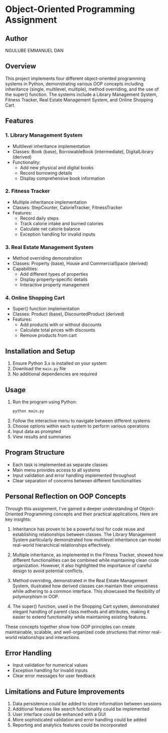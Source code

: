 # Object-Oriented Programming Assignment

## Author
NGULUBE EMMANUEL DAN



## Overview
This project implements four different object-oriented programming systems in Python, demonstrating various OOP concepts including inheritance (single, multilevel, multiple), method overriding, and the use of the super() function. The systems include a Library Management System, Fitness Tracker, Real Estate Management System, and Online Shopping Cart.

## Features

### 1. Library Management System
- Multilevel inheritance implementation
- Classes: Book (base), BorrowableBook (intermediate), DigitalLibrary (derived)
- Functionality:
  - Add new physical and digital books
  - Record borrowing details
  - Display comprehensive book information

### 2. Fitness Tracker
- Multiple inheritance implementation
- Classes: StepCounter, CalorieTracker, FitnessTracker
- Features:
  - Record daily steps
  - Track calorie intake and burned calories
  - Calculate net calorie balance
  - Exception handling for invalid inputs

### 3. Real Estate Management System
- Method overriding demonstration
- Classes: Property (base), House and CommercialSpace (derived)
- Capabilities:
  - Add different types of properties
  - Display property-specific details
  - Interactive property management

### 4. Online Shopping Cart
- Super() function implementation
- Classes: Product (base), DiscountedProduct (derived)
- Features:
  - Add products with or without discounts
  - Calculate total prices with discounts
  - Remove products from cart

## Installation and Setup
1. Ensure Python 3.x is installed on your system
2. Download the `main.py` file
3. No additional dependencies are required

## Usage
1. Run the program using Python:
   ```bash
   python main.py
   ```
2. Follow the interactive menu to navigate between different systems
3. Choose options within each system to perform various operations
4. Input data as prompted
5. View results and summaries

## Program Structure
- Each task is implemented as separate classes
- Main menu provides access to all systems
- Input validation and error handling implemented throughout
- Clear separation of concerns between different functionalities

## Personal Reflection on OOP Concepts
Through this assignment, I've gained a deeper understanding of Object-Oriented Programming concepts and their practical applications. Here are key insights:

1. Inheritance has proven to be a powerful tool for code reuse and establishing relationships between classes. The Library Management System particularly demonstrated how multilevel inheritance can model real-world hierarchical relationships effectively.

2. Multiple inheritance, as implemented in the Fitness Tracker, showed how different functionalities can be combined while maintaining clean code organization. However, it also highlighted the importance of careful design to avoid potential conflicts.

3. Method overriding, demonstrated in the Real Estate Management System, illustrated how derived classes can maintain their uniqueness while adhering to a common interface. This showcased the flexibility of polymorphism in OOP.

4. The super() function, used in the Shopping Cart system, demonstrated elegant handling of parent class methods and attributes, making it easier to extend functionality while maintaining existing features.

These concepts together show how OOP principles can create maintainable, scalable, and well-organized code structures that mirror real-world relationships and interactions.

## Error Handling
- Input validation for numerical values
- Exception handling for invalid inputs
- Clear error messages for user feedback

## Limitations and Future Improvements
1. Data persistence could be added to store information between sessions
2. Additional features like search functionality could be implemented
3. User interface could be enhanced with a GUI
4. More sophisticated validation and error handling could be added
5. Reporting and analytics features could be incorporated



